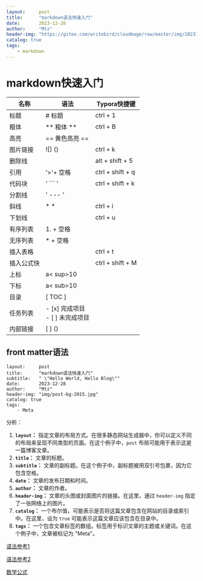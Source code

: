 ```yaml
---
layout:     post
title:      "markdown语法快速入门"
date:       2023-12-28
author:     "Mtz"
header-img: "https://gitee.com/writebird/cloudmage/raw/master/img/202312282049883.jpg"
catalog: true
tags:
    - markdown
---
```


# markdown快速入门

| 名称       | 语法                                | Typora快捷键     |
| ---------- | ----------------------------------- | ---------------- |
| 标题       | # 标题                              | ctrl + 1         |
| 粗体       | **  粗体   **                       | ctrl + B         |
| 高亮       | == 黄色高亮 ==                      |                  |
| 图片链接   | ![] ()                              | ctrl + k         |
| 删除线     |                                     | alt + shift + 5  |
| 引用       | '>'+ 空格                           | ctrl + shift + q |
| 代码块     | '     ```       '                   | ctrl + shift + k |
| 分割线     | '       ---        '                |                  |
| 斜线       | * *                                 | ctrl + i         |
| 下划线     |                                     | ctrl + u         |
| 有序列表   | 1.  + 空格                          |                  |
| 无序列表   | *  + 空格                           |                  |
| 插入表格   |                                     | ctrl  + t        |
| 插入公式快 |                                     | ctrl + shift + M |
| 上标       | a< sup>10 </sup>                    |                  |
| 下标       | a< sub>10 </sub>                    |                  |
| 目录       | [ TOC ]                             |                  |
| 任务列表   | - [x] 完成项目<br/>- [ ] 未完成项目 |                  |
| 内部链接   | [ ] ()                              |                  |

## front matter语法

```text
layout:     post
title:      "markdown语法快速入门"
subtitle:   " \"Hello World, Hello Blog\""
date:       2023-12-28
author:     "Mtz"
header-img: "img/post-bg-2015.jpg"
catalog: true
tags:
    - Meta
```

分析：

1. **`layout`：** 指定文章的布局方式。在很多静态网站生成器中，你可以定义不同的布局来呈现不同类型的页面。在这个例子中，`post` 布局可能用于表示这是一篇博客文章。
2. **`title`：** 文章的标题。
3. **`subtitle`：** 文章的副标题。在这个例子中，副标题被用双引号包裹，因为它包含空格。
4. **`date`：** 文章的发布日期和时间。
5. **`author`：** 文章的作者。
6. **`header-img`：** 文章的头图或封面图片的链接。在这里，通过 `header-img` 指定了一张网络上的图片。
7. **`catalog`：** 一个布尔值，可能表示是否将这篇文章包含在网站的目录或索引中。在这里，设为 `true` 可能表示这篇文章应该包含在目录中。
8. **`tags`：** 一个包含文章标签的数组。标签用于标识文章的主题或关键词。在这个例子中，文章被标记为 "Meta"。

[语法参考1](https://zhuanlan.zhihu.com/p/138627806)

[语法参考2](https://blog.csdn.net/kt1776133839/article/details/123213530)

[数学公式](https://blog.csdn.net/kt1776133839/article/details/123213530)